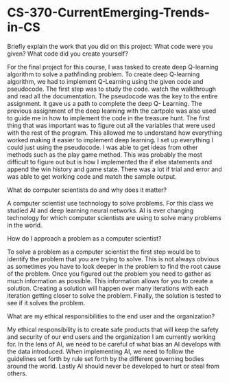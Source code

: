 # CS-370-CurrentEmerging-Trends-in-CS


Briefly explain the work that you did on this project: What code were you given? What code did you create yourself?

For the final project for this course, I was tasked to create deep Q-learning algorithm to solve a pathfinding problem. To create deep Q-learning algorithm, we had to implement Q-Learning using the given code and pseudocode. The first step was to study the code. watch the walkthrough and read all the documentation. The pseudocode was the key to the entire assignment. It gave us a path to complete the deep Q- Learning. The previous assignment of the deep learning with the cartpole was also used to guide me in how to implement the code in the treasure hunt.  The first thing that was important was to figure out all the variables that were used with the rest of the program. This allowed me to understand how everything worked making it easier to implement deep learning. I set up everything I could just using the pseudocode. I was able to get ideas from other methods such as the play game method. This was probably the most difficult to figure out but is how I implemented the if else statements and append the win history and game state. There was a lot if trial and error and was able to get working code and match the sample output. 

What do computer scientists do and why does it matter?

A computer scientist use technology to solve problems. For this class we studied AI and deep learning neural networks. AI is ever changing technology for which computer scientists are using to solve many problems in the world.

How do I approach a problem as a computer scientist?

To solve a problem as a computer scientist the first step would be to identify the problem that you are trying to solve. This is not always obvious as sometimes you have to look deeper in the problem to find the root cause of the problem. Once you figured out the problem you need to gather as much information as possible. This information allows for you to create a solution. Creating a solution will happen over many iterations with each iteration getting closer to solve the problem. Finally, the solution is tested to see if it solves the problem.

What are my ethical responsibilities to the end user and the organization?

My ethical responsibility is to create safe products that will keep the safety and security of our end users and the organization I am currently working for. In the lens of AI, we need to be careful of what bias an AI develops with the data introduced. When implementing AI, we need to follow the guidelines set forth by rule set forth by the different governing bodies around the world. Lastly AI should never be developed to hurt or steal from others.
